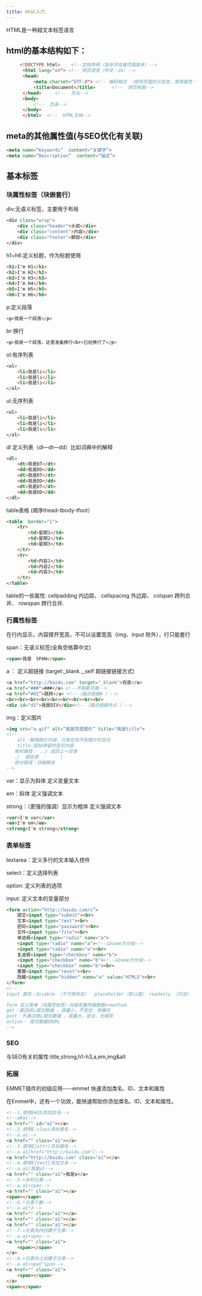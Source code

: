 ```yaml
---
title: Html入门
---
```

HTML是一种超文本标签语言

## html的基本结构如下：
```html
	 <!DOCTYPE html>    <!--文档声明（告诉浏览器页面版本）-->
      <html lang=“en"> <!-- 网页语言（中文：zh）-->
      <head>
	      <meta charset=“UTF-8"> <!-- 编码格式 （提供页面的元信息，常用属性：charset，name，content）-->
	      <title>Document</title>      <!--  网页标题-->
      </head>     <!--  页头-->
      <body>
	      <!--  页身-->
      </body>
      </html>  <!--  HTML文档-->
```
## meta的其他属性值(与SEO优化有关联)
```html
<meta name=“Keywords”  content=“关键字”>
<meta name=“Description”  content=“描述”> 
```
## 基本标签
### 块属性标签（块嵌套行）
div:无语义标签，主要用于布局

```html
<div class="wrap">
	<div class="header">头部</div>
	<div class="content">内容</div>
	<div class="footer">脚部</div>
</div>
```

h1~h6:定义标题，作为标题使用

```html
<h1>I'm H1</h1>
<h2>I'm H2</h2>
<h3>I'm H3</h3>
<h4>I'm H4</h4>
<h5>I'm H5</h5>
<h6>I'm H6</h6>
```

p:定义段落

```html
<p>我是一个段落</p>
```

br:换行

```html
<p>我是一个段落，这里准备换行<br>已经换行了</p>
```

ol:有序列表

```html
<ol>
	<li>我是li</li>
	<li>我是li</li>
	<li>我是li</li>
</ol>
```

ul:无序列表

```html
<ul>
	<li>我是li</li>
	<li>我是li</li>
	<li>我是li</li>
</ul>
```

dl   定义列表（dl—dt—dd）比如词典中的解释

```html
<dl>
	<dt>我是DT</dt>
	<dd>我是DD</dd>
	<dt>我是DT</dt>
	<dd>我是DD</dd>
	<dt>我是DT</dt>
	<dd>我是DD</dd>
</dl>
```

table表格  (顺序thead-tbody-tfoot）

```html
<table  border="1">
	<tr>
		<td>星期1</td>
		<td>星期2</td>
		<td>星期3</td>
	</tr>
	<tr>
		<td>内容1</td>
		<td>内容2</td>
		<td>内容3</td>
	</tr>
</table>
```
table的一些属性:
cellpadding 内边距、
cellspacing 外边距、
colspan 跨列合并、
rowspan 跨行合并.

### 行属性标签
在行内显示，内容撑开宽高，不可以设置宽高（img、input 除外），行只能套行

span：无语义标签(全角空格算中文)

```html
<span>我是　SPAN</span>
```

 a  ： 定义超链接  (target:_blank ,_self  超链接链接方式)
 
```html
<a href="http://baidu.com" target="_blank">百度</a>
<a href="###">###</a> <!--不刷新页面-->
<a href=“#d1”>跳转</a> <!--（锚点链接# ）-->
<br><br><br><br><br><br><br><br><br>
<div id="d1">我是DIV</div><!--（锚点链接终点 ）-->
```

img：定义图片

```html
<img src="a.gif" alt=“我是百度图片” title="我是title">  
<!--
	alt：解释图片内容，只有在找不到图片时显示
	title:鼠标停留时显示内容
   相对路径： ../ 返回上一目录
   ./  根目录        |       
   绝对路径：详细路径
-->
```
var：显示为斜体 定义变量文本

em：斜体 定义强调文本

strong：（更强的强调）显示为粗体 定义强调文本

```html
<var>I'm var</var>
<em>I'm em</em>
<strong>I'm strong</strong>
```

### 表单标签
textarea：定义多行的文本输入控件

select：定义选择列表

option: 定义列表的选项

input:  定义文本的变量部分

```html
<form action=“http://baidu.com/s”>
	提交<input type="submit"><br>
	文本<input type="text"><br>
	密码<input type="password"><br>
	文件<input type="file"><br>
	单选框<input type="radio" name="a">
	<input type="radio" name="a"><!--以name为分组-->
	<input type="radio" name="a"><br>
	复选框<input type="checkbox" name="b">
	<input type="checkbox" name="b"><!--以name为分组-->
	<input type="checkbox" name="b"><br>
	重置<input type="reset"><br>
	隐藏<input type="hidden" name="w" value="HTML5"><br>	
</form>
<!--
input 属性：disable （不可用状态）  placeholder（默认值） readonly （只读）

form 定义表单（块属性标签）向服务器传输数据--method
get：通过URL提交数据 ，容量小，不安全，有缓存
post：不通过URL提交数据 ，容量大，安全，无缓存
action： 提交数据的URL
-->
```

### SEO
与SEO有关的属性:title,strong,h1-h3,a,em,img&alt

### 拓展
EMMET插件的初级应用----emmet 快速添加类名、ID、文本和属性

在Emmet中，还有一个功效，能快速帮助你添加类名、ID、文本和属性。


```html
<!--1.使用E#ID添加ID名-->
<!--a#a1-->
<a href="" id="a1"></a>
<!--2.使用E.class添加类名-->
<!--a.a1-->
<a href="" class="a1"></a>
<!--3.使用E[attr]添加属性-->
<!--a.a1[href="http://baidu.com"]-->
<a href="http://baidu.com" class="a1"></a>
<!--4.使用E{text}添加文本-->
<!--a.a1{我是a}-->
<a href="" class="a1">我是a</a>
<!--5.+并列元素-->
<!--a.a1+span-->
<a href="" class="a1"></a>
<span></sapn>
<!--6.*元素个数-->
<!--a.a1*3-->
<a href="" class="a1"></a>
<a href="" class="a1"></a>
<a href="" class="a1"></a>
<!--7.>元素向内创建子元素-->
<!--a.a1>span-->
<a href="" class="a1">
	<span></span>
</a>
<!--8.>元素向上创建子元素-->
<!--a.a1>span^span-->
<a href="" class="a1">
	<span></span>
</a>
<span></span>
```